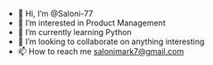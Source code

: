 - 👋 Hi, I’m @Saloni-77
- 👀 I’m interested in Product Management
- 🌱 I’m currently learning Python 
- 💞️ I’m looking to collaborate on anything interesting
- 📫 How to reach me salonimark7@gmail.com

<!---
Saloni-77/Saloni-77 is a ✨ special ✨ repository because its `README.md` (this file) appears on your GitHub profile.
You can click the Preview link to take a look at your changes.
--->
